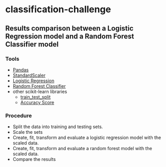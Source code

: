 # classification-challenge

## Results comparison between a Logistic Regression model and a Random Forest Classifier model

### Tools
- [Pandas](https://pandas.pydata.org/)
- [StandardScaler](https://scikit-learn.org/stable/modules/generated/sklearn.preprocessing.StandardScaler.html#sklearn.preprocessing.StandardScaler)
- [Logistic Regression](https://scikit-learn.org/stable/modules/generated/sklearn.linear_model.LogisticRegression.html)
- [Random Forest Classifier](https://scikit-learn.org/stable/modules/generated/sklearn.linear_model.LogisticRegression.html)
- other scikit-learn libraries
  -   [train_test_split](https://scikit-learn.org/stable/modules/generated/sklearn.model_selection.train_test_split.html#sklearn.model_selection.train_test_split)
  -   [Accuracy Score](https://scikit-learn.org/stable/modules/generated/sklearn.metrics.accuracy_score.html#sklearn.metrics.accuracy_score)

### Procedure
- Split the data into training and testing sets.
- Scale the sets
- Create, fit, transform and evaluate a logistic regression model with the scaled data.
- Create, fit, transform and evaluate a random forest model with the scaled data.
- Compare the results
